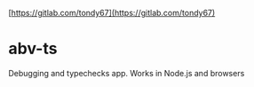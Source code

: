 [https://gitlab.com/tondy67](https://gitlab.com/tondy67)

# abv-ts

Debugging and typechecks app. Works in Node.js and browsers

